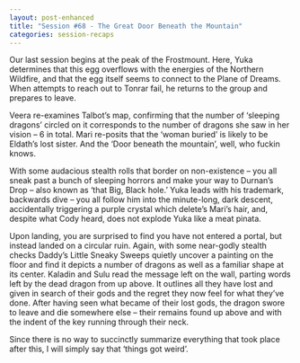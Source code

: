 ```yaml
---
layout: post-enhanced
title: "Session #68 - The Great Door Beneath the Mountain"
categories: session-recaps
---
```


Our last session begins at the peak of the Frostmount. Here, Yuka determines that this egg overflows with the energies of the Northern Wildfire, and that the egg itself seems to connect to the Plane of Dreams. When attempts to reach out to Tonrar fail, he returns to the group and prepares to leave.

Veera re-examines Talbot’s map, confirming that the number of ‘sleeping dragons’ circled on it corresponds to the number of dragons she saw in her vision – 6 in total. Mari re-posits that the ‘woman buried’ is likely to be Eldath’s lost sister. And the ‘Door beneath the mountain’, well, who fuckin knows.

With some audacious stealth rolls that border on non-existence – you all sneak past a bunch of sleeping horrors and make your way to Durnan’s Drop – also known as ‘that Big, Black hole.’ Yuka leads with his trademark, backwards dive – you all follow him into the minute-long, dark descent, accidentally triggering a purple crystal which delete’s Mari’s hair, and, despite what Cody heard, does not explode Yuka like a meat pinata.

Upon landing, you are surprised to find you have not entered a portal, but instead landed on a circular ruin. Again, with some near-godly stealth checks Daddy’s Little Sneaky Sweeps quietly uncover a painting on the floor and find it depicts a number of dragons as well as a familiar shape at its center. Kaladin and Sulu read the message left on the wall, parting words left by the dead dragon from up above. It outlines all they have lost and given in search of their gods and the regret they now feel for what they’ve done. After having seen what became of their lost gods, the dragon swore to leave and die somewhere else – their remains found up above and with the indent of the key running through their neck.

Since there is no way to succinctly summarize everything that took place after this, I will simply say that ‘things got weird’.
